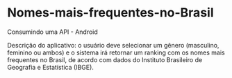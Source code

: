 # Nomes-mais-frequentes-no-Brasil
Consumindo uma API - Android

Descrição do aplicativo: o usuário deve selecionar um gênero (masculino, feminino ou ambos) e o sistema irá retornar um ranking com os nomes mais frequentes no Brasil, de acordo com dados do Instituto Brasileiro de Geografia e Estatística (IBGE).
